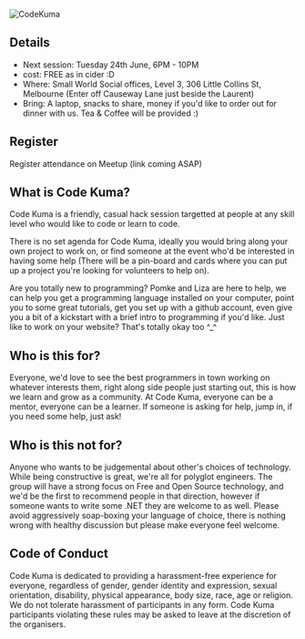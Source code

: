 
![CodeKuma](https://github.com/pomke/codekuma/raw/master/art/codekuma-logo.png)


## Details 

* Next session: Tuesday 24th June, 6PM - 10PM 
* cost: FREE as in cider :D
* Where: Small World Social offices, Level 3, 306 Little Collins St, Melbourne (Enter off Causeway Lane just beside the Laurent)
* Bring: A laptop, snacks to share, money if you'd like to order out for dinner with us. Tea & Coffee will be provided :)

## Register

Register attendance on Meetup (link coming ASAP)


## What is Code Kuma?

Code Kuma is a friendly, casual hack session targetted at people at any skill level who would like to code or learn to code. 

There is no set agenda for Code Kuma, ideally you would bring along your own project to work on, or find someone at the event who'd 
be interested in having some help (There will be a pin-board and cards where you can put up a project you're looking for volunteers
to help on). 

Are you totally new to programming? Pomke and Liza are here to help, we can help you get a programming language installed on your
computer, point you to some great tutorials, get you set up with a github account, even give you a bit of a kickstart with a brief intro to programming if you'd like. Just like to work on your website? That's totally okay too ^_^

## Who is this for?

Everyone, we'd love to see the best programmers in town working on whatever interests them, right along side people just starting out, 
this is how we learn and grow as a community. At Code Kuma, everyone can be a mentor, everyone can be a learner. If someone is asking for 
help, jump in, if you need some help, just ask!

## Who is this not for?

Anyone who wants to be judgemental about other's choices of technology. While being constructive is great, we're all for polyglot engineers.
The group will have a strong focus on Free and Open Source technology, and we'd be the first to recommend people in that direction, however if
someone wants to write some .NET they are welcome to as well. Please avoid aggressively soap-boxing your language of choice, there is nothing 
wrong with healthy discussion but please make everyone feel welcome.


## Code of Conduct

Code Kuma is dedicated to providing a harassment-free experience for everyone, regardless of gender, gender identity and expression, sexual orientation, disability, physical appearance, body size, race, age or religion. We do not tolerate harassment of participants in any form. Code Kuma participants violating these rules may be asked to leave at the discretion of the organisers. 
